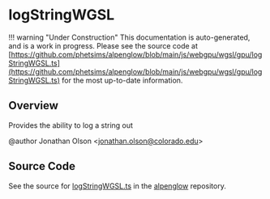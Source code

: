 # logStringWGSL

!!! warning "Under Construction"
    This documentation is auto-generated, and is a work in progress. Please see the source code at
    [https://github.com/phetsims/alpenglow/blob/main/js/webgpu/wgsl/gpu/logStringWGSL.ts](https://github.com/phetsims/alpenglow/blob/main/js/webgpu/wgsl/gpu/logStringWGSL.ts) for the most up-to-date information.

## Overview

Provides the ability to log a string out

@author Jonathan Olson &lt;jonathan.olson@colorado.edu&gt;



## Source Code

See the source for [logStringWGSL.ts](https://github.com/phetsims/alpenglow/blob/main/js/webgpu/wgsl/gpu/logStringWGSL.ts) in the [alpenglow](https://github.com/phetsims/alpenglow) repository.
